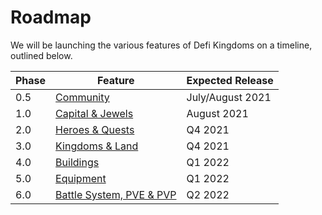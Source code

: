 # Roadmap

We will be launching the various features of Defi Kingdoms on a timeline, outlined below.

| Phase | Feature | Expected Release |
| ------ | ----------- | ----------- |
| 0.5 | [Community](phase-0.5-community.md)      | July/August 2021       |
| 1.0 | [Capital & Jewels](phase-1-dex.md)  | August 2021        |
| 2.0 | [Heroes & Quests](phase-2-heroes.md)  | Q4 2021        |
| 3.0 | [Kingdoms & Land](phase-3-world-map-and-land.md)  | Q4 2021        |
| 4.0 | [Buildings](phase-4-buildings.md)  | Q1 2022        |
| 5.0 | [Equipment](phase-5-equipment.md) | Q1 2022        |
| 6.0 | [Battle System, PVE & PVP](phase-6-battle-system-pve-and-pvp.md) | Q2 2022        |

